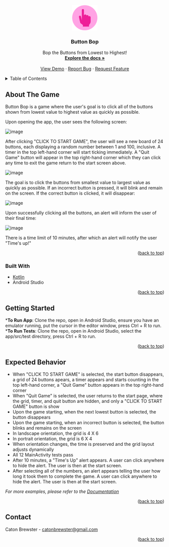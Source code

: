 <div id="top"></div>




<!-- PROJECT LOGO -->
<br />
<div align="center">
  <a href="https://github.com/catonbrewster1/ButtonMatching">
    <img src="app/src/main/res/images/logo.png" alt="Logo" width="80" height="80">
  </a>

<h3 align="center">Button Bop</h3>

  <p align="center">
    Bop the Buttons from Lowest to Highest!
    <br />
    <a href="https://github.com/catonbrewster1/ButtonMatching"><strong>Explore the docs »</strong></a>
    <br />
    <br />
    <a href="https://github.com/catonbrewster1/ButtonMatching">View Demo</a>
    ·
    <a href="https://github.com/catonbrewster1/ButtonMatching/issues">Report Bug</a>
    ·
    <a href="https://github.com/catonbrewster1/ButtonMatching/issues">Request Feature</a>
  </p>
</div>



<!-- TABLE OF CONTENTS -->
<details>
  <summary>Table of Contents</summary>
  <ol>
    <li>
      <a href="#about-the-game">About The Game</a>
      <ul>
        <li><a href="#built-with">Built With</a></li>
      </ul>
    </li>
    <li>
      <a href="#getting-started">Getting Started</a>
    </li>
    <li><a href="#expected-behavior">Usage</a></li>
    <li><a href="#contact">Contact</a></li>
  </ol>
</details>


<!-- ABOUT THE GAME -->
## About The Game

Button Bop is a game where the user's goal is to click all of the buttons shown from lowest value to highest value as quickly as possible. 

Upon opening the app, the user sees the following screen: 

<img width="163" alt="image" src="https://user-images.githubusercontent.com/84205874/170369710-bc541b4c-c7fd-4302-afa8-01dbf2f33aff.png">

After clicking "CLICK TO START GAME", the user will see a new board of 24 buttons, each displaying a random number between 1 and 100, inclusive. A timer in the top left-hand corner will start ticking immediately. A "Quit Game" button will appear in the top right-hand corner which they can click any time to exit the game return to the start screen above. 

<img width="164" alt="image" src="https://user-images.githubusercontent.com/84205874/170369203-9d7ce7eb-1e4c-413a-8929-fbe388af2335.png">

The goal is to click the buttons from smallest value to largest value as quickly as possible. If an incorrect button is pressed, it will blink and remain on the screen. If the correct button is clicked, it will disappear: 

<img width="164" alt="image" src="https://user-images.githubusercontent.com/84205874/170368833-bbe9c793-1706-431c-bdfb-7ac421a69934.png">

Upon successfully clicking all the buttons, an alert will inform the user of their final time:

<img width="164" alt="image" src="https://user-images.githubusercontent.com/84205874/170369529-a69fead6-43b5-48c2-b186-6663f67a1185.png">

There is a time limit of 10 minutes, after which an alert will notify the user "Time's up!"

<p align="right">(<a href="#top">back to top</a>)</p>

### Built With

* [Kotlin]([https://nextjs.org/](https://kotlinlang.org/docs/home.html))
* Android Studio

<p align="right">(<a href="#top">back to top</a>)</p>


<!-- GETTING STARTED -->
## Getting Started

***To Run App**: Clone the repo, open in Android Studio, ensure you have an emulator running, put the cursor in the editor window, press Ctrl + R to run.
***To Run Tests**: Clone the repo, open in Android Studio, select the app/src/test directory, press Ctrl + R to run.

<p align="right">(<a href="#top">back to top</a>)</p>


<!-- EXPECTED BEHAVIOR -->
## Expected Behavior

* When "CLICK TO START GAME" is selected, the start button disappears, a grid of 24 buttons apears, a timer appears and starts counting in the top left-hand corner, a "Quit Game" button appears in the top right-hand corner
* When "Quit Game" is selected, the user returns to the start page, where the grid, timer, and quit button are hidden, and only a "CLICK TO START GAME" button is show
* Upon the game starting, when the next lowest button is selected, the button disappears
* Upon the game starting, when an incorrect button is selected, the button blinks and remains on the screen
* In landscape orientation, the grid is 4 X 6 
* In portrait orientation, the grid is 6 X 4
* When orientation changes, the time is preserved and the grid layout adjusts dynamically
* All 12 MainActivity tests pass 
* After 10 minutes, a "Time's Up" alert appears. A user can click anywhere to hide the alert. The user is then at the start screen.
* After selecting all of the numbers, an alert appears telling the user how long it took them to complete the game. A user can click anywhere to hide the alert.  The user is then at the start screen.


_For more examples, please refer to the [Documentation](https://example.com)_

<p align="right">(<a href="#top">back to top</a>)</p>



<!-- CONTACT -->
## Contact

Caton Brewster - catonbrewster@gmail.com

<p align="right">(<a href="#top">back to top</a>)</p>


<!-- MARKDOWN LINKS & IMAGES -->
<!-- https://www.markdownguide.org/basic-syntax/#reference-style-links -->
[contributors-shield]: https://img.shields.io/github/contributors/github_username/repo_name.svg?style=for-the-badge
[contributors-url]: https://github.com/github_username/repo_name/graphs/contributors
[forks-shield]: https://img.shields.io/github/forks/github_username/repo_name.svg?style=for-the-badge
[forks-url]: https://github.com/github_username/repo_name/network/members
[stars-shield]: https://img.shields.io/github/stars/github_username/repo_name.svg?style=for-the-badge
[stars-url]: https://github.com/github_username/repo_name/stargazers
[issues-shield]: https://img.shields.io/github/issues/github_username/repo_name.svg?style=for-the-badge
[issues-url]: https://github.com/github_username/repo_name/issues
[license-shield]: https://img.shields.io/github/license/github_username/repo_name.svg?style=for-the-badge
[license-url]: https://github.com/github_username/repo_name/blob/master/LICENSE.txt
[linkedin-shield]: https://img.shields.io/badge/-LinkedIn-black.svg?style=for-the-badge&logo=linkedin&colorB=555
[linkedin-url]: https://linkedin.com/in/linkedin_username
[product-screenshot]: images/screenshot.png
